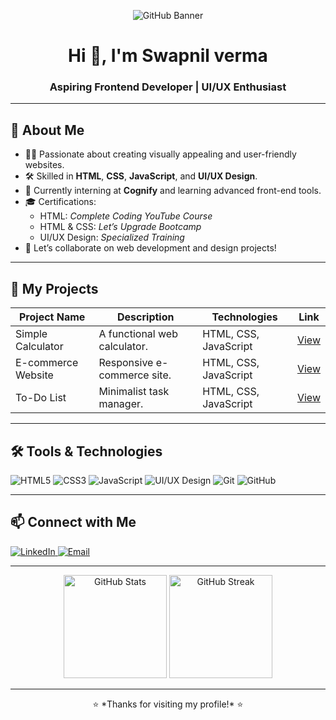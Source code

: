 <!-- Add a banner or header image -->
<p align="center">
  <img src="https://via.placeholder.com/1000x300.png?text=Welcome+to+My+GitHub+Profile" alt="GitHub Banner">
</p>

<h1 align="center">Hi 👋, I'm Swapnil verma</h1>
<h3 align="center">Aspiring Frontend Developer | UI/UX Enthusiast</h3>

---

## 🌟 About Me  
- 👨‍💻 Passionate about creating visually appealing and user-friendly websites.  
- 🛠 Skilled in **HTML**, **CSS**, **JavaScript**, and **UI/UX Design**.  
- 🌱 Currently interning at **Cognify** and learning advanced front-end tools.  
- 🎓 Certifications:  
  - HTML: *Complete Coding YouTube Course*  
  - HTML & CSS: *Let’s Upgrade Bootcamp*  
  - UI/UX Design: *Specialized Training*  
- 💬 Let’s collaborate on web development and design projects!  

---

## 📂 My Projects  
| **Project Name**   | **Description**                | **Technologies**        | **Link**  |
|---------------------|--------------------------------|--------------------------|-----------|
| Simple Calculator   | A functional web calculator.  | HTML, CSS, JavaScript    | [View](https://www.linkedin.com/posts/swapnil-verma-2361482a6_calculator-internpe-frontend-activity-7258738937240674304-bSds?utm_source=share&utm_medium=member_android) |
| E-commerce Website  | Responsive e-commerce site.   | HTML, CSS, JavaScript    | [View](https://www.linkedin.com/posts/swapnil-verma-2361482a6_webdevelopment-frontenddevelopment-html-activity-7265747115803377666-YdC7?utm_source=share&utm_medium=member_android) |
| To-Do List          | Minimalist task manager.      | HTML, CSS, JavaScript    | [View](https://www.linkedin.com/posts/swapnil-verma-2361482a6_webdevelopment-frontenddevelopment-html-activity-7263623662275055616-T6Lj?utm_source=share&utm_medium=member_android) |

---

## 🛠 Tools & Technologies  
<p align="left">
  <img src="https://img.shields.io/badge/HTML5-E34F26?style=for-the-badge&logo=html5&logoColor=white" alt="HTML5">
  <img src="https://img.shields.io/badge/CSS3-1572B6?style=for-the-badge&logo=css3&logoColor=white" alt="CSS3">
  <img src="https://img.shields.io/badge/JavaScript-F7DF1E?style=for-the-badge&logo=javascript&logoColor=black" alt="JavaScript">
  <img src="https://img.shields.io/badge/UI%2FUX-Design-brightgreen?style=for-the-badge" alt="UI/UX Design">
  <img src="https://img.shields.io/badge/Git-F05032?style=for-the-badge&logo=git&logoColor=white" alt="Git">
  <img src="https://img.shields.io/badge/GitHub-181717?style=for-the-badge&logo=github&logoColor=white" alt="GitHub">
</p>

---

## 📫 Connect with Me  
<p align="left">
  <a href="https://www.linkedin.com/in/https://www.linkedin.com/in/swapnil-verma-2361482a6?utm_source=share&utm_campaign=share_via&utm_content=profile&utm_medium=android_app/" target="_blank">
    <img src="https://img.shields.io/badge/LinkedIn-0077B5?style=for-the-badge&logo=linkedin&logoColor=white" alt="LinkedIn">
  </a>
  <a href="mailto:swapnilverma843@gmail.com" target="_blank">
    <img src="https://img.shields.io/badge/Email-D14836?style=for-the-badge&logo=gmail&logoColor=white" alt="Email">
  </a>
</p>

---

<p align="center">
  <img src="https://github-readme-stats.vercel.app/api?username=Swapnil-verma&show_icons=true&theme=radical" alt="GitHub Stats" height="165">
  <img src="https://github-readme-streak-stats.herokuapp.com/?user=Swapnil&theme=radical" alt="GitHub Streak" height="165">
</p>

---

<p align="center">⭐️ *Thanks for visiting my profile!* ⭐️</p>
